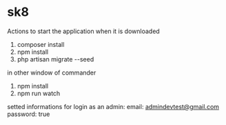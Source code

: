 # sk8

Actions to start the application when it is downloaded

1. composer install
2. npm install
3. php artisan migrate --seed

in other window of commander
1. npm install
2. npm run watch

setted informations for login as an admin:
email: admindevtest@gmail.com
password: true

